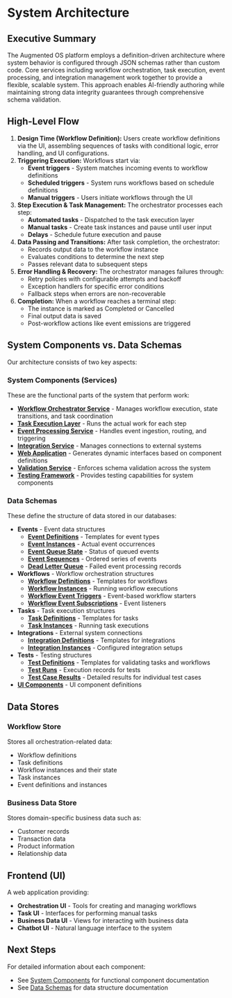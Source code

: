 # System Architecture

## Executive Summary

The Augmented OS platform employs a definition-driven architecture where system behavior is configured through JSON schemas rather than custom code. Core services including workflow orchestration, task execution, event processing, and integration management work together to provide a flexible, scalable system. This approach enables AI-friendly authoring while maintaining strong data integrity guarantees through comprehensive schema validation.

## High-Level Flow



1. **Design Time (Workflow Definition):** Users create workflow definitions via the UI, assembling sequences of tasks with conditional logic, error handling, and UI configurations.
2. **Triggering Execution:** Workflows start via:
   * **Event triggers** - System matches incoming events to workflow definitions
   * **Scheduled triggers** - System runs workflows based on schedule definitions
   * **Manual triggers** - Users initiate workflows through the UI
3. **Step Execution & Task Management:** The orchestrator processes each step:
   * **Automated tasks** - Dispatched to the task execution layer
   * **Manual tasks** - Create task instances and pause until user input
   * **Delays** - Schedule future execution and pause
4. **Data Passing and Transitions:** After task completion, the orchestrator:
   * Records output data to the workflow instance
   * Evaluates conditions to determine the next step
   * Passes relevant data to subsequent steps
5. **Error Handling & Recovery:** The orchestrator manages failures through:
   * Retry policies with configurable attempts and backoff
   * Exception handlers for specific error conditions
   * Fallback steps when errors are non-recoverable
6. **Completion:** When a workflow reaches a terminal step:
   * The instance is marked as Completed or Cancelled
   * Final output data is saved
   * Post-workflow actions like event emissions are triggered

## System Components vs. Data Schemas

Our architecture consists of two key aspects:

### System Components (Services)

These are the functional parts of the system that perform work:

* **[Workflow Orchestrator Service](./components/workflow_orchestrator_service/overview.md)** - Manages workflow execution, state transitions, and task coordination
* **[Task Execution Layer](./components/task_execution_layer/overview.md)** - Runs the actual work for each step
* **[Event Processing Service](./components/event_processing_service/overview.md)** - Handles event ingestion, routing, and triggering
* **[Integration Service](./components/integration_service/overview.md)** - Manages connections to external systems
* **[Web Application](./components/web_application/overview.md)** - Generates dynamic interfaces based on component definitions
* **[Validation Service](./components/validation_service/overview.md)** - Enforces schema validation across the system
* **[Testing Framework](./components/testing_framework/overview.md)** - Provides testing capabilities for system components

### Data Schemas

These define the structure of data stored in our databases:

* **Events** - Event data structures
  * **[Event Definitions](./schemas/event_definitions.md)** - Templates for event types
  * **[Event Instances](./schemas/event_instances.md)** - Actual event occurrences
  * **[Event Queue State](./schemas/event_queue_state.md)** - Status of queued events
  * **[Event Sequences](./schemas/event_sequences.md)** - Ordered series of events
  * **[Dead Letter Queue](./schemas/dead_letter_queue.md)** - Failed event processing records
* **Workflows** - Workflow orchestration structures
  * **[Workflow Definitions](./schemas/workflow_definitions.md)** - Templates for workflows
  * **[Workflow Instances](./schemas/workflow_instances.md)** - Running workflow executions
  * **[Workflow Event Triggers](./schemas/workflow_event_triggers.md)** - Event-based workflow starters
  * **[Workflow Event Subscriptions](./schemas/workflow_event_subscriptions.md)** - Event listeners
* **Tasks** - Task execution structures
  * **[Task Definitions](./schemas/task_definitions.md)** - Templates for tasks
  * **[Task Instances](./schemas/task_instances.md)** - Running task executions
* **Integrations** - External system connections
  * **[Integration Definitions](./schemas/integration_definitions.md)** - Templates for integrations
  * **[Integration Instances](./schemas/integration_instances.md)** - Configured integration setups
* **Tests** - Testing structures
  * **[Test Definitions](./schemas/test_definitions.md)** - Templates for validating tasks and workflows
  * **[Test Runs](./schemas/test_runs.md)** - Execution records for tests
  * **[Test Case Results](./schemas/test_case_results.md)** - Detailed results for individual test cases
* **[UI Components](./schemas/ui_components.md)** - UI component definitions

## Data Stores

### Workflow Store

Stores all orchestration-related data:

* Workflow definitions
* Task definitions
* Workflow instances and their state
* Task instances
* Event definitions and instances

### Business Data Store

Stores domain-specific business data such as:

* Customer records
* Transaction data
* Product information
* Relationship data

## Frontend (UI)

A web application providing:

* **Orchestration UI** - Tools for creating and managing workflows
* **Task UI** - Interfaces for performing manual tasks
* **Business Data UI** - Views for interacting with business data
* **Chatbot UI** - Natural language interface to the system

## Next Steps

For detailed information about each component:

* See [System Components](./components/) for functional component documentation
* See [Data Schemas](./schemas/) for data structure documentation


